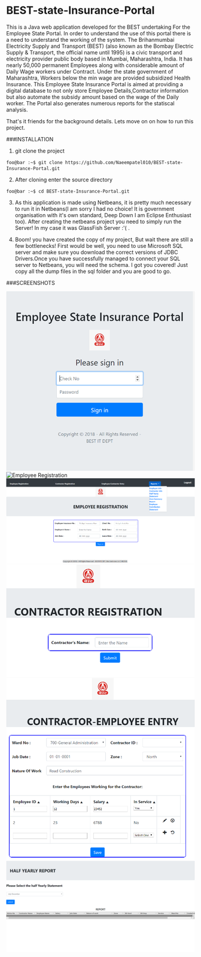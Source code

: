 # BEST-state-Insurance-Portal
This is a  Java web application developed for the BEST undertaking For the Employee State Portal. In order to understand the use of this portal there is a need to understand the working of the system. The Brihanmumbai Electricity Supply and Transport (BEST) (also known as the Bombay Electric Supply & Transport, the official name until 1995) is a civic transport and electricity provider public body based in Mumbai, Maharashtra, India. It has nearly 50,000 permanent Employees along with considerable amount of Daily Wage workers under Contract.
Under the state government of Maharashtra, Workers below the min wage are provided subsidized Health Insurance. This Employee State Insurance Portal is aimed at providing a digital database to not only store Employee Details,Contractor information but also automate the subsidy amount based on the wage of the Daily worker. The Portal also generates numerous reports for the statiscal analysis.

That's it friends for the background details. Lets move on on how to run this project.

###INSTALLATION

1. git clone the project
```console
foo@bar :~$ git clone https://github.com/Naeempatel010/BEST-state-Insurance-Portal.git
```

2. After cloning enter the source directory
```console
foo@bar :~$ cd BEST-state-Insurance-Portal.git
```
3. As this application is made using Netbeans, it is pretty much necessary to run it in Netbeans(I am sorry I had no choice! It is government organisation with it's own standard, Deep Down I am Eclipse Enthusiast too). After creating the netbeans project you need to simply run the Server! In my case it was GlassFish Server :'( . 

4. Boom! you have created the copy of my project, But wait there are still a few bottlenecks! First would be well, you need to use Microsoft SQL server and make sure you download the correct versions of JDBC Drivers.Once you have successfully managed to connect your SQL server to Netbeans, you will need the schema. I got you covered! Just copy all the dump files in the sql folder and you are good to go.

###SCREENSHOTS

![Login Page](https://github.com/Naeempatel010/BEST-state-Insurance-Portal/blob/master/website_images/index.jpeg)
![Employee Registration](https://github.com/Naeempatel010/BEST-state-Insurance-Portal/blob/master/website_images/main.jpeg)
![Report Lookup](https://github.com/Naeempatel010/BEST-state-Insurance-Portal/blob/master/website_images/reportshow.jpg)
![Contractor Registration](https://github.com/Naeempatel010/BEST-state-Insurance-Portal/blob/master/website_images/contractor.jpg)
![Employee-Contractor Registration](https://github.com/Naeempatel010/BEST-state-Insurance-Portal/blob/master/website_images/form.jpeg)
![Blank Report View](https://github.com/Naeempatel010/BEST-state-Insurance-Portal/blob/master/website_images/report1.jpg)
